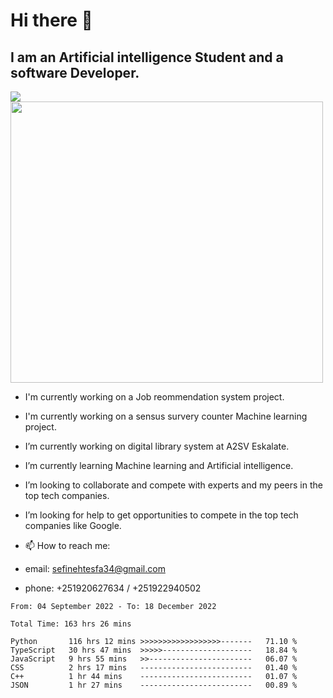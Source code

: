 # Hi there 👋
## I am an Artificial intelligence Student and a software Developer.
<img src = "https://github-readme-stats.vercel.app/api?username=sefinehtesfa34&&show_icons=true&title_color=ffffff&icon_color=bb2acf&text_color=daf7dc&bg_color=151515"/>
<img src="https://wakatime.com/share/@sefinehtesfa34/ae9674e3-b462-4438-9120-52fc3d0ffbbb.png" width ="500" height = "450"/>

- I'm currently working on a Job reommendation system project.
- I'm currently working on a sensus survery counter Machine learning project.
-  I’m currently working on digital library system at A2SV Eskalate.
-  I’m currently learning Machine learning and Artificial intelligence.
-  I’m looking to collaborate and compete with experts and my peers in the top tech companies.
-  I’m looking for help to get opportunities to compete in the top tech companies like Google.

- 📫 How to reach me: 
- email: sefinehtesfa34@gmail.com
- phone: +251920627634 / +251922940502
<!--START_SECTION:waka-->

```text
From: 04 September 2022 - To: 18 December 2022

Total Time: 163 hrs 26 mins

Python       116 hrs 12 mins >>>>>>>>>>>>>>>>>>-------   71.10 %
TypeScript   30 hrs 47 mins  >>>>>--------------------   18.84 %
JavaScript   9 hrs 55 mins   >>-----------------------   06.07 %
CSS          2 hrs 17 mins   -------------------------   01.40 %
C++          1 hr 44 mins    -------------------------   01.07 %
JSON         1 hr 27 mins    -------------------------   00.89 %
```

<!--END_SECTION:waka-->
